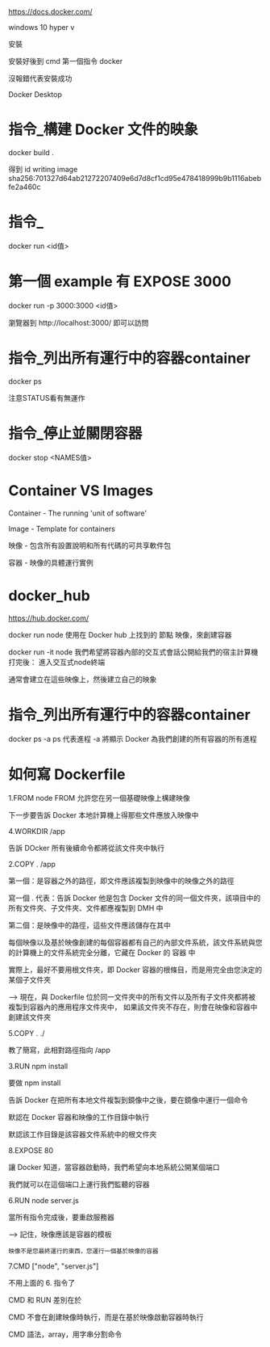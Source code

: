 
https://docs.docker.com/


windows 10 hyper v


安裝


安裝好後到 cmd 第一個指令 
docker


沒報錯代表安裝成功


Docker Desktop


# 指令_構建 Docker 文件的映象
docker build .

得到 id
writing image sha256:701327d64ab21272207409e6d7d8cf1cd95e478418999b9b1116abebfe2a460c


# 指令_
docker run <id值>



# 第一個 example 有 EXPOSE 3000
 docker run -p 3000:3000 <id值>

 瀏覽器到 http://localhost:3000/ 即可以訪問


# 指令_列出所有運行中的容器container
docker ps

注意STATUS看有無運作


# 指令_停止並關閉容器
docker stop <NAMES值>


# Container VS Images

Container - The running 'unit of software'

Image - Template for containers

映像 - 包含所有設置說明和所有代碼的可共享軟件包

容器 - 映像的具體運行實例


# docker_hub
https://hub.docker.com/



docker run node
使用在 Docker hub 上找到的 節點 映像，來創建容器

docker run -it node
我們希望將容器內部的交互式會話公開給我們的宿主計算機
打完後：
進入交互式node終端


通常會建立在這些映像上，然後建立自己的映象


# 指令_列出所有運行中的容器container
docker ps -a
ps 代表進程
-a 將顯示 Docker 為我們創建的所有容器的所有進程


# 如何寫 Dockerfile

1.FROM node
FROM 允許您在另一個基礎映像上構建映像

下一步要告訴 Docker 本地計算機上得那些文件應放入映像中


4.WORKDIR /app

告訴 DOcker 所有後續命令都將從該文件夾中執行


2.COPY . /app

第一個：是容器之外的路徑，即文件應該複製到映像中的映像之外的路徑

寫一個 . 代表：告訴 Docker 他是包含 Docker 文件的同一個文件夾，該項目中的所有文件夾、子文件夾、文件都應複製到 DMH 中

第二個：是映像中的路徑，這些文件應該儲存在其中

每個映像以及基於映像創建的每個容器都有自己的內部文件系統，該文件系統與您的計算機上的文件系統完全分離，它藏在 Docker 的 容器 中

實際上，最好不要用根文件夾，即 Docker 容器的根條目，而是用完全由您決定的某個子文件夾

--> 現在，與 Dockerfile 位於同一文件夾中的所有文件以及所有子文件夾都將被複製到容器內的應用程序文件夾中，
    如果該文件夾不存在，則會在映像和容器中創建該文件夾

5.COPY . ./

教了簡寫，此相對路徑指向 /app


3.RUN npm install

要做 npm install

告訴 Docker 在把所有本地文件複製到鏡像中之後，要在鏡像中運行一個命令

默認在 Docker 容器和映像的工作目錄中執行

默認該工作目錄是該容器文件系統中的根文件夾


8.EXPOSE 80

讓 Docker 知道，當容器啟動時，我們希望向本地系統公開某個端口

我們就可以在這個端口上運行我們監聽的容器


6.RUN node server.js

當所有指令完成後，要重啟服務器

--> 記住，映像應該是容器的模板

    映像不是您最終運行的東西，您運行一個基於映像的容器


7.CMD ["node", "server.js"]

不用上面的 6. 指令了

CMD 和 RUN 差別在於

CMD 不會在創建映像時執行，而是在基於映像啟動容器時執行

CMD 語法，array，用字串分割命令







